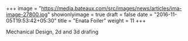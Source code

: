 +++
image = "https://media.bateaux.com/src/images/news/articles/ima-image-27800.jpg"
showonlyimage = true
draft = false
date = "2016-11-05T19:53:42+05:30"
title = "Enata Foiler"
weight = 11
+++

Mechanical Design, 2d and 3d drafing
<!--more-->
